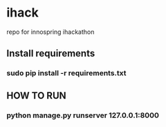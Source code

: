 ihack
=====

repo for innospring ihackathon


## Install requirements
### sudo pip install -r requirements.txt


## HOW TO RUN
### python manage.py runserver 127.0.0.1:8000

